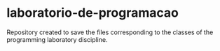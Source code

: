 # laboratorio-de-programacao
Repository created to save the files corresponding to the classes of the programming laboratory discipline.

